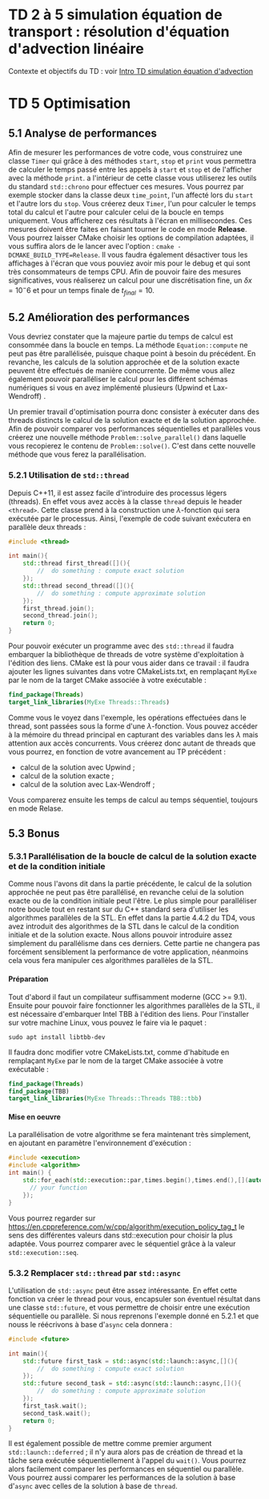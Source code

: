 # TD 2 à 5 simulation équation de transport : résolution d'équation d'advection linéaire

Contexte et objectifs du TD : voir [Intro TD simulation équation d'advection](TD2-5_intro.md)

# TD 5 Optimisation

## 5.1 Analyse de performances

Afin de mesurer les performances de votre code, vous construirez une classe `Timer` qui grâce à des méthodes `start`, `stop` et `print` vous permettra de calculer le temps passé entre les appels à `start` et `stop` et de l'afficher avec la méthode `print`. a l'intérieur de cette classe vous utiliserez les outils du standard `std::chrono` pour effectuer ces mesures. Vous pourrez par exemple stocker dans la classe deux `time_point`, l'un affecté lors du `start` et l'autre lors du `stop`.
Vous créerez deux `Timer`, l'un pour calculer le temps total du calcul et l'autre pour calculer celui de la boucle en temps uniquement. Vous afficherez ces résultats à l'écran en millisecondes. Ces mesures doivent être faites en faisant tourner le code en mode **Release**. Vous pourrez laisser CMake choisir les options de compilation adaptées, il vous suffira alors de le lancer avec l'option : ```cmake -DCMAKE_BUILD_TYPE=Release```. Il vous faudra également désactiver tous les affichages à l'écran que vous pouviez avoir mis pour le debug et qui sont très consommateurs de temps CPU. Afin de pouvoir faire des mesures significatives, vous réaliserez un calcul pour une discrétisation fine, un $\delta x = 10^-6$ et pour un temps finale de $t_{final} = 10$.

## 5.2 Amélioration des performances

Vous devriez constater que la majeure partie du temps de calcul est consommée dans la boucle en temps. La méthode ``Equation::compute`` ne peut pas être parallélisée, puisque chaque point à besoin du précédent. En revanche, les calculs de la solution approchée et de la solution exacte peuvent être effectués de manière concurrente. De même vous allez également pouvoir paralléliser le calcul pour les différent schémas numériques si vous en avez implémenté plusieurs (Upwind et Lax-Wendroff) .

Un premier travail d'optimisation pourra donc consister à exécuter dans des threads distincts le calcul de la solution exacte et de la solution approchée. Afin de pouvoir comparer vos performances séquentielles et parallèles vous créerez une nouvelle méthode `Problem::solve_parallel()` dans laquelle vous recopierez le contenu de `Problem::solve()`. C'est dans cette nouvelle méthode que vous ferez la parallélisation.

### 5.2.1 Utilisation de `std::thread`

Depuis C++11, il est assez facile d'introduire des processus légers (threads). En effet vous avez accès à la classe `thread` depuis le header `<thread>`. Cette classe prend à la construction une $\lambda$-fonction qui sera exécutée par le processus. Ainsi, l'exemple de code suivant exécutera en parallèle deux threads :

```c++
#include <thread>

int main(){
    std::thread first_thread([](){
        //  do something : compute exact solution
    });
    std::thread second_thread([](){
        //  do something : compute approximate solution
    });
    first_thread.join();
    second_thread.join();
    return 0;
}
```

Pour pouvoir exécuter un programme avec des `std::thread` il faudra embarquer la bibliothèque de threads de votre système d'exploitation à l'édition des liens. CMake est là pour vous aider dans ce travail : il faudra ajouter les lignes suivantes dans votre CMakeLists.txt, en remplaçant `MyExe` par le nom de la target CMake associée à votre exécutable :

```cmake
find_package(Threads)
target_link_libraries(MyExe Threads::Threads)
```

Comme vous le voyez dans l'exemple, les opérations effectuées dans le thread, sont passées sous la forme d'une $\lambda$-fonction. Vous pouvez accéder à la mémoire du thread principal en capturant des variables dans les $\lambda$ mais attention aux accès concurrents. Vous créerez donc autant de threads que vous pourrez, en fonction de votre avancement au TP précédent :

- calcul de la solution avec Upwind ;
- calcul de la solution exacte ;
- calcul de la solution avec Lax-Wendroff ;

Vous comparerez ensuite les temps de calcul au temps séquentiel, toujours en mode Relase.

## 5.3 Bonus

### 5.3.1 **Parallélisation de la boucle** de calcul de la solution exacte et de la condition initiale

Comme nous l'avons dit dans la partie précédente, le calcul de la solution approchée ne peut pas être parallélisé, en revanche celui de la solution exacte ou de la condition initiale peut l'être.
Le plus simple pour paralléliser notre boucle tout en restant sur du C++ standard sera d'utiliser les algorithmes parallèles de la STL. En effet dans la partie 4.4.2 du TD4, vous avez introduit des algorithmes de la STL dans le calcul de la condition initiale et de la solution exacte. Nous allons pouvoir introduire assez simplement du parallélisme dans ces derniers.
Cette partie ne changera pas forcément sensiblement la performance de votre application, néanmoins cela vous fera manipuler ces algorithmes parallèles de la STL.

#### Préparation

Tout d'abord il faut un compilateur suffisamment moderne (GCC >= 9.1). Ensuite pour pouvoir faire fonctionner les algorithmes parallèles de la STL, il est nécessaire d'embarquer Intel TBB à l'édition des liens. Pour l'installer sur votre machine Linux, vous pouvez le faire via le paquet :

```shell
sudo apt install libtbb-dev
```

Il faudra donc modifier votre CMakeLists.txt, comme d'habitude en remplaçant `MyExe` par le nom de la target CMake associée à votre exécutable :

```cmake
find_package(Threads)
find_package(TBB)
target_link_libraries(MyExe Threads::Threads TBB::tbb)
```

#### Mise en oeuvre

La parallélisation de votre algorithme se fera maintenant très simplement, en ajoutant en paramètre l'environnement d'exécution :

```c++
#include <execution>
#include <algorithm>
int main() {
    std::for_each(std::execution::par,times.begin(),times.end(),[](auto time) {
      // your function
    });
}
```

Vous pourrez regarder sur https://en.cppreference.com/w/cpp/algorithm/execution_policy_tag_t le sens des différentes valeurs dans std::execution pour choisir la plus adaptée. Vous pourrez comparer avec le séquentiel grâce à la valeur `std::execution::seq`.

### 5.3.2 Remplacer `std::thread` par `std::async`

L'utilisation de `std::async` peut être assez intéressante. En effet cette fonction va créer le thread pour vous, encapsuler son éventuel résultat  dans une classe `std::future`, et vous permettre de choisir entre une exécution séquentielle ou parallèle. Si nous reprenons l'exemple donné en 5.2.1 et que nouss le réécrivons à base d'`async` cela donnera :

```c++
#include <future>

int main(){
    std::future first_task = std::async(std::launch::async,[](){
        //  do something : compute exact solution
    });
    std::future second_task = std::async(std::launch::async,[](){
        //  do something : compute approximate solution
    });
    first_task.wait();
    second_task.wait();
    return 0;
}
```

Il est également possible de mettre comme premier argument `std::launch::deferred` ; il n'y aura alors pas de création de thread et la tâche sera exécutée séquentiellement à l'appel du `wait()`. Vous pourrez alors facilement comparer les performances en séquentiel ou parallèle. Vous pourrez aussi comparer les performances de la solution à base d'`async` avec celles de la solution à base de `thread`.
